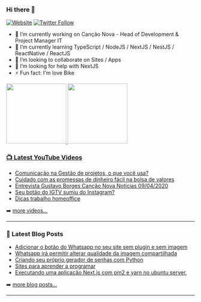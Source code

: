 ### Hi there 👋

[![Website](https://img.shields.io/website?label=gustavo.tec.br&style=for-the-badge&url=https%3A%2F%2Fcodestackr.com)](https://gustavo.tec.br)
[![Twitter Follow](https://img.shields.io/twitter/follow/codeSTACKr?color=1DA1F2&logo=twitter&style=for-the-badge)](https://twitter.com/intent/follow?original_referer=https%3A%2F%2Fgithub.com%2Fgugahb&screen_name=gugahb)

- 🔭 I’m currently working on Canção Nova - Head of Development & Project Manager IT
- 🌱 I’m currently learning TypeScript / NodeJS / NextJS / NestJS / ReactNative / ReactJS
- 👯 I’m looking to collaborate on Sites / Apps
- 🤔 I’m looking for help with NextJS
- ⚡ Fun fact: I'm love Bike

<div>
  <a href="https://github.com/gugahb">
  <img height="160em" src="https://github-readme-stats.vercel.app/api?username=gugahb&show_icons=true&theme=dracula&include_all_commits=true&count_private=true"/>
  <img height="160em"   src="https://github-readme-stats.vercel.app/api/top-langs/?username=gugahb&layout=compact&langs_count=7&theme=dracula"/>
</div>

### 📺 Latest YouTube Videos

<!-- YOUTUBE:START -->
- [Comunicação na Gestão de projetos, o que você usa?](https://www.youtube.com/watch?v=QBdbBri7mSk)
- [Cuidado com as promessas de dinheiro fácil na bolsa de valores](https://www.youtube.com/watch?v=p38BtvWeCNI)
- [Entrevista Gustavo Borges Canção Nova Notícias 09/04/2020](https://www.youtube.com/watch?v=62NqZIgnePg)
- [Seu botão do IGTV sumiu do Instagram?](https://www.youtube.com/watch?v=1n_bJVlAtQs)
- [Dicas trabalho homeoffice](https://www.youtube.com/watch?v=ULxqLaXimD4)
<!-- YOUTUBE:END -->

➡️ [more videos...](https://www.youtube.com/channel/UCX0AO-DPgGDzpe99i4bl5EQ)

---

### 📕 Latest Blog Posts

<!-- BLOG-POST-LIST:START -->
- [Adicionar o botão do Whatsapp no seu site sem plugin e sem imagem](https://informacaotech.com/adicionar-o-botao-do-whatsapp-no-seu-site-sem-plugin-e-sem-imagem/)
- [Whatsapp irá permitir alterar qualidade da imagem compartilhada](https://informacaotech.com/whatsapp-ira-permitir-alterar-qualidade-da-imagem-compartilhada/)
- [Criando seu próprio gerador de senhas com Python](https://informacaotech.com/criando-seu-proprio-gerador-de-senhas-com-python/)
- [Sites para aprender a programar](https://informacaotech.com/sites-para-aprender-a-programar/)
- [Executando uma aplicação Next.js com pm2 e yarn no ubuntu server.](https://informacaotech.com/executando-uma-aplicacao-next-js-com-pm2-e-yarn-no-ubuntu-server/)
<!-- BLOG-POST-LIST:END -->

➡️ [more blog posts...](https://informacaotech.com)

---

[website]: https://gustavo.tec.br
[blog]: http://informacaotech.com
[twitter]: https://twitter.com/gugahb
[youtube]: https://youtube.com/gugahb
[instagram]: https://instagram.com/gugahb
[linkedin]: https://linkedin.com/in/gugahb
